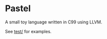 # Pastel

A small toy language written in C99 using LLVM.

See [test/](https://github.com/SarahIsWeird/pastel-lang/tree/master/test) for examples.
